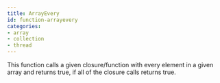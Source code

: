 ```yaml
---
title: ArrayEvery
id: function-arrayevery
categories:
- array
- collection
- thread
---
```


This function calls a given closure/function with every element in a given array and returns true, if all of the closure calls returns true.
